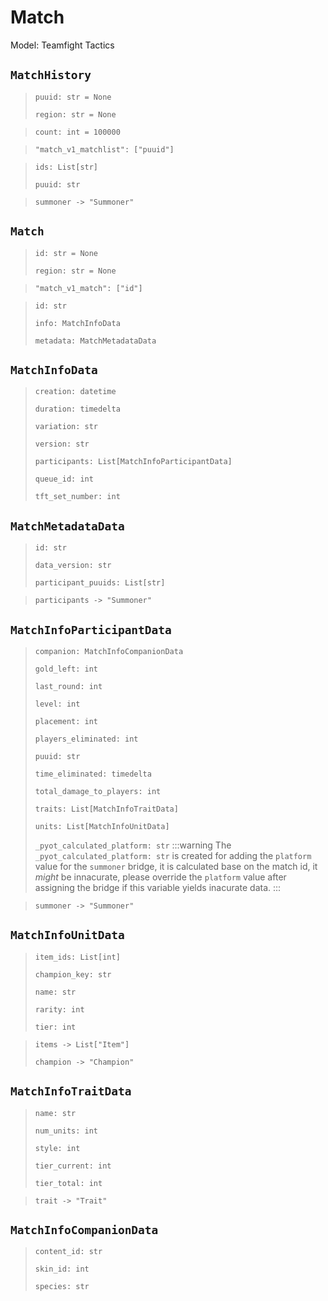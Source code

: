# Match
Model: Teamfight Tactics

## `MatchHistory` <Badge text="Pyot Core" vertical="middle"/> <Badge text="Iterable" type="warning" vertical="middle"/>
>`puuid: str = None` <Badge text="param" type="warning" vertical="middle"/>
>
>`region: str = None` <Badge text="param" type="warning" vertical="middle"/>

>`count: int = 100000` <Badge text="query" type="error" vertical="middle"/>

>`"match_v1_matchlist": ["puuid"]` <Badge text="endpoint" type="error" vertical="middle"/>

>`ids: List[str]` <Badge text="Iterator" type="warning" vertical="middle"/>
>
>`puuid: str`

>`summoner -> "Summoner"` <Badge text="bridge" type="error" vertical="middle"/>

## `Match` <Badge text="Pyot Core" vertical="middle"/>
>`id: str = None` <Badge text="param" type="warning" vertical="middle"/>
>
>`region: str = None` <Badge text="param" type="warning" vertical="middle"/>

>`"match_v1_match": ["id"]` <Badge text="endpoint" type="error" vertical="middle"/>

>`id: str`
>
>`info: MatchInfoData`
>
>`metadata: MatchMetadataData`

## `MatchInfoData` <Badge text="Pyot Static" vertical="middle"/>
>`creation: datetime`
>
>`duration: timedelta`
>
>`variation: str`
>
>`version: str`
>
>`participants: List[MatchInfoParticipantData]`
>
>`queue_id: int`
>
>`tft_set_number: int`

## `MatchMetadataData` <Badge text="Pyot Static" vertical="middle"/>
>`id: str`
>
>`data_version: str`
>
>`participant_puuids: List[str]`

>`participants -> "Summoner"` <Badge text="bridge" type="error" vertical="middle"/>

## `MatchInfoParticipantData` <Badge text="Pyot Static" vertical="middle"/>
>`companion: MatchInfoCompanionData`
>
>`gold_left: int`
>
>`last_round: int`
>
>`level: int`
>
>`placement: int`
>
>`players_eliminated: int`
>
>`puuid: str`
>
>`time_eliminated: timedelta`
>
>`total_damage_to_players: int`
>
>`traits: List[MatchInfoTraitData]`
>
>`units: List[MatchInfoUnitData]`
>
>`_pyot_calculated_platform: str`
>:::warning
>The `_pyot_calculated_platform: str` is created for adding the `platform` value for the `summoner` bridge, it is calculated base on the match id, it _might_ be innacurate, please override the `platform` value after assigning the bridge if this variable yields inacurate data.
>:::

>`summoner -> "Summoner"` <Badge text="bridge" type="error" vertical="middle"/>

## `MatchInfoUnitData` <Badge text="Pyot Static" vertical="middle"/>
>`item_ids: List[int]`
>
>`champion_key: str`
>
>`name: str`
>
>`rarity: int`
>
>`tier: int`

>`items -> List["Item"]` <Badge text="bridge" type="error" vertical="middle"/>
>
>`champion -> "Champion"` <Badge text="bridge" type="error" vertical="middle"/>

## `MatchInfoTraitData` <Badge text="Pyot Static" vertical="middle"/>
>`name: str`
>
>`num_units: int`
>
>`style: int`
>
>`tier_current: int`
>
>`tier_total: int`

>`trait -> "Trait"` <Badge text="bridge" type="error" vertical="middle"/>

## `MatchInfoCompanionData` <Badge text="Pyot Static" vertical="middle"/>
>`content_id: str`
>
>`skin_id: int`
>
>`species: str`
